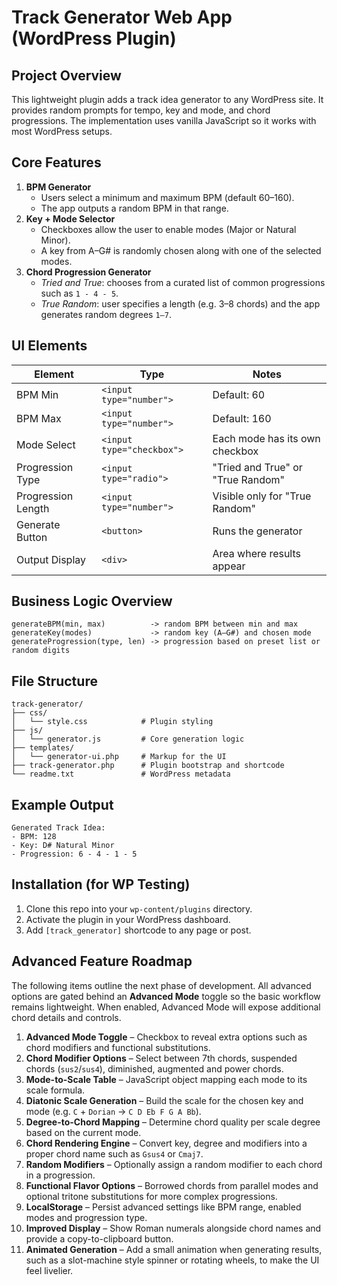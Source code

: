 # Track Generator Web App (WordPress Plugin)

## Project Overview

This lightweight plugin adds a track idea generator to any WordPress site. It provides random prompts for tempo, key and mode, and chord progressions. The implementation uses vanilla JavaScript so it works with most WordPress setups.

## Core Features

1. **BPM Generator**
   - Users select a minimum and maximum BPM (default 60–160).
   - The app outputs a random BPM in that range.
2. **Key + Mode Selector**
   - Checkboxes allow the user to enable modes (Major or Natural Minor).
   - A key from A–G# is randomly chosen along with one of the selected modes.
3. **Chord Progression Generator**
   - *Tried and True*: chooses from a curated list of common progressions such as `1 - 4 - 5`.
   - *True Random*: user specifies a length (e.g. 3–8 chords) and the app generates random degrees `1–7`.

## UI Elements

| Element | Type | Notes |
| --- | --- | --- |
| BPM Min | `<input type="number">` | Default: 60 |
| BPM Max | `<input type="number">` | Default: 160 |
| Mode Select | `<input type="checkbox">` | Each mode has its own checkbox |
| Progression Type | `<input type="radio">` | "Tried and True" or "True Random" |
| Progression Length | `<input type="number">` | Visible only for "True Random" |
| Generate Button | `<button>` | Runs the generator |
| Output Display | `<div>` | Area where results appear |

## Business Logic Overview

```text
generateBPM(min, max)          -> random BPM between min and max
generateKey(modes)             -> random key (A–G#) and chosen mode
generateProgression(type, len) -> progression based on preset list or random digits
```

## File Structure

```text
track-generator/
├── css/
│   └── style.css            # Plugin styling
├── js/
│   └── generator.js         # Core generation logic
├── templates/
│   └── generator-ui.php     # Markup for the UI
├── track-generator.php      # Plugin bootstrap and shortcode
└── readme.txt               # WordPress metadata
```

## Example Output

```text
Generated Track Idea:
- BPM: 128
- Key: D# Natural Minor
- Progression: 6 - 4 - 1 - 5
```

## Installation (for WP Testing)

1. Clone this repo into your `wp-content/plugins` directory.
2. Activate the plugin in your WordPress dashboard.
3. Add `[track_generator]` shortcode to any page or post.

## Advanced Feature Roadmap

The following items outline the next phase of development. All advanced options
are gated behind an **Advanced Mode** toggle so the basic workflow remains
lightweight. When enabled, Advanced Mode will expose additional chord details
and controls.

1. **Advanced Mode Toggle** – Checkbox to reveal extra options such as chord
   modifiers and functional substitutions.
2. **Chord Modifier Options** – Select between 7th chords, suspended chords
   (`sus2`/`sus4`), diminished, augmented and power chords.
3. **Mode-to-Scale Table** – JavaScript object mapping each mode to its scale
   formula.
4. **Diatonic Scale Generation** – Build the scale for the chosen key and mode
   (e.g. `C` + `Dorian` → `C D Eb F G A Bb`).
5. **Degree-to-Chord Mapping** – Determine chord quality per scale degree based
   on the current mode.
6. **Chord Rendering Engine** – Convert key, degree and modifiers into a proper
   chord name such as `Gsus4` or `Cmaj7`.
7. **Random Modifiers** – Optionally assign a random modifier to each chord in a
   progression.
8. **Functional Flavor Options** – Borrowed chords from parallel modes and
   optional tritone substitutions for more complex progressions.
9. **LocalStorage** – Persist advanced settings like BPM range, enabled modes
   and progression type.
10. **Improved Display** – Show Roman numerals alongside chord names and provide
    a copy-to-clipboard button.
11. **Animated Generation** – Add a small animation when generating results,
    such as a slot-machine style spinner or rotating wheels, to make the UI feel
    livelier.
